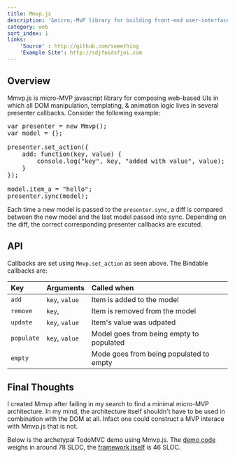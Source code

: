 ```yaml
---
title: Mmvp.js
description: '&micro;-MvP library for building front-end user-interfaces.'
category: web
sort_index: 1
links:
    'Source' : http://github.com/something
    'Example Site': http://sdjfoidsfjoi.com
---
```


## Overview
Mmvp.js is micro-MVP javascript library for composing web-based UIs in which all DOM manipulation, templating, &amp; animation logic lives in several presenter callbacks.  Consider the following example:

<pre class='sh_javascript'>
var presenter = new Mmvp();
var model = {};

presenter.set_action({
    add: function(key, value) {
        console.log("key", key, "added with value", value);
    }
});

model.item_a = "hello";
presenter.sync(model);
</pre>

Each time a new model is passed to the `presenter.sync`, a diff is compared between the new model and the last model passed into sync. Depending on the diff, the correct corresponding  presenter callbacks are excuted. 

## API
Callbacks are set using `Mmvp.set_action` as seen above. The Bindable callbacks are:

|Key        |Arguments         |Called when |
|:-------   |:-----------------|:-----------------------------------------|
|`add`      | `key`, `value`   | Item is added to the model               |
|`remove`   | `key`,           | Item is removed from the model           |
|`update`   | `key`, `value`   | Item's value was udpated                 |
|`populate` | `key`, `value`   | Model goes from being empty to populated |
|`empty`    |                  | Mode goes from being populated to empty  |


## Final Thoughts
I created Mmvp after failing in my search to find a minimal micro-MVP architecture. In my mind, the architecture itself shouldn't have to be used in combination with the DOM at all. Infact one could construct a MVP interace with Mmvp.js that is not.

Below is the archetypal TodoMVC demo using Mmvp.js. The [demo code]() weighs in around 78 SLOC, the [framework itself]() is 46 SLOC.
